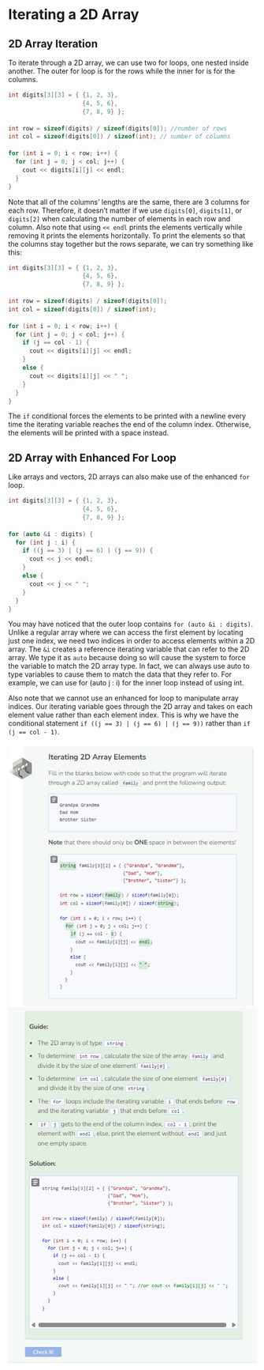 # Iterating a 2D Array
## 2D Array Iteration
To iterate through a 2D array, we can use two for loops, one nested inside another. The outer for loop is for the rows while the inner for is for the columns.

```cpp
int digits[3][3] = { {1, 2, 3},
                     {4, 5, 6}, 
                     {7, 8, 9} };

int row = sizeof(digits) / sizeof(digits[0]); //number of rows
int col = sizeof(digits[0]) / sizeof(int); // number of columns

for (int i = 0; i < row; i++) {
  for (int j = 0; j < col; j++) {
    cout << digits[i][j] << endl;
  }
}
```

Note that all of the columns’ lengths are the same, there are 3 columns for each row. Therefore, it doesn’t matter if we use `digits[0]`, `digits[1]`, or `digits[2]` when calculating the number of elements in each row and column. Also note that using `<< endl` prints the elements vertically while removing it prints the elements horizontally. To print the elements so that the columns stay together but the rows separate, we can try something like this:

```cpp
int digits[3][3] = { {1, 2, 3},
                     {4, 5, 6}, 
                     {7, 8, 9} };

int row = sizeof(digits) / sizeof(digits[0]);
int col = sizeof(digits[0]) / sizeof(int);

for (int i = 0; i < row; i++) {
  for (int j = 0; j < col; j++) {
    if (j == col - 1) {
      cout << digits[i][j] << endl;
    }
    else {
      cout << digits[i][j] << " ";
    }
  }
}
```

The `if` conditional forces the elements to be printed with a newline every time the iterating variable reaches the end of the column index. Otherwise, the elements will be printed with a space instead.

## 2D Array with Enhanced For Loop
Like arrays and vectors, 2D arrays can also make use of the enhanced `for` loop.

```cpp
int digits[3][3] = { {1, 2, 3},
                     {4, 5, 6}, 
                     {7, 8, 9} };

for (auto &i : digits) {
  for (int j : i) {
    if ((j == 3) | (j == 6) | (j == 9)) {
      cout << j << endl;
    }
    else {
      cout << j << " ";
    }
  }
}
```

You may have noticed that the outer loop contains `for (auto &i : digits)`. Unlike a regular array where we can access the first element by locating just one index, we need two indices in order to access elements within a 2D array. The `&i` creates a reference iterating variable that can refer to the 2D array. We type it as `auto` because doing so will cause the system to force the variable to match the 2D array type. In fact, we can always use auto to type variables to cause them to match the data that they refer to. For example, we can use for (auto j : i) for the inner loop instead of using int.

Also note that we cannot use an enhanced for loop to manipulate array indices. Our iterating variable goes through the 2D array and takes on each element value rather than each element index. This is why we have the conditional statement `if ((j == 3) | (j == 6) | (j == 9))` rather than `if (j == col - 1)`.

![Question 3-1](_assets/Q3-1.png)
![Question 3-2](_assets/Q3-2.png)
